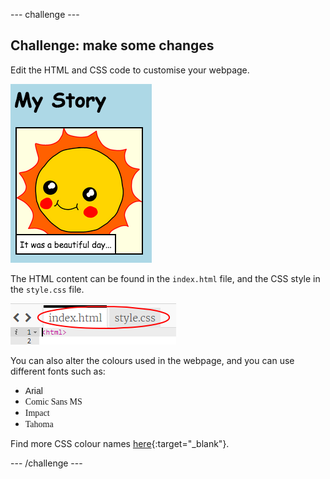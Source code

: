 \--- challenge \---

## Challenge: make some changes

Edit the HTML and CSS code to customise your webpage.

![captura de pantalla](images/story-changes.png)

The HTML content can be found in the `index.html` file, and the CSS style in the `style.css` file.

![captura de pantalla](images/story-files.png)

You can also alter the colours used in the webpage, and you can use different fonts such as:

+ <span style="font-family: Arial;">Arial</span>
+ <span style="font-family: Comic Sans MS;">Comic Sans MS</span>
+ <span style="font-family: Impact;">Impact</span>
+ <span style="font-family: Tahoma;">Tahoma</span>

Find more CSS colour names [here](http://jumpto.cc/colours){:target="_blank"}.

\--- /challenge \---